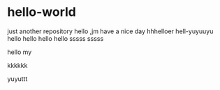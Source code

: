 # hello-world
just another repository
hello ,jm
have a nice day
hhhelloer
hell-yuyuuyu
hello hello hello hello 
sssss
sssss

hello my

kkkkkk

yuyuttt
